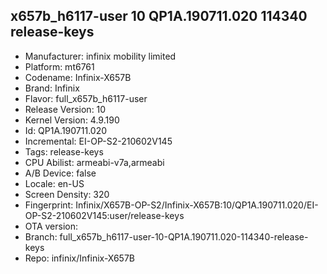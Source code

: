 ## x657b_h6117-user 10 QP1A.190711.020 114340 release-keys
- Manufacturer: infinix mobility limited
- Platform: mt6761
- Codename: Infinix-X657B
- Brand: Infinix
- Flavor: full_x657b_h6117-user
- Release Version: 10
- Kernel Version: 4.9.190
- Id: QP1A.190711.020
- Incremental: EI-OP-S2-210602V145
- Tags: release-keys
- CPU Abilist: armeabi-v7a,armeabi
- A/B Device: false
- Locale: en-US
- Screen Density: 320
- Fingerprint: Infinix/X657B-OP-S2/Infinix-X657B:10/QP1A.190711.020/EI-OP-S2-210602V145:user/release-keys
- OTA version: 
- Branch: full_x657b_h6117-user-10-QP1A.190711.020-114340-release-keys
- Repo: infinix/Infinix-X657B

